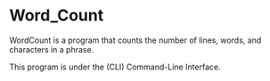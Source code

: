 # Word_Count

WordCount is a program that counts the number of lines, words, and characters in a phrase.

This program is under the (CLI) Command-Line Interface.
